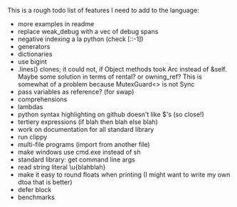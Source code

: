 
This is a rough todo list of features I need to add to the language:

* more examples in readme
* replace weak\_debug with a vec of debug spans
* negative indexing a la python (check [::-1])
* generators
* dictionaries
* use bigint
* .lines() clones; it could not, if Object methods took Arc instead of &self. Maybe some solution in terms of rental? or owning_ref? This is somewhat of a problem because MutexGuard<> is not Sync
* pass variables as reference? (for swap)
* comprehensions
* lambdas
* python syntax highlighting on github doesn't like $'s (so close!)
* tertiery expressions (if blah then blah else blah)
* work on documentation for all standard library
* run clippy
* multi-file programs (import from another file)
* make windows use cmd.exe instead of sh
* standard library: get command line args
* read string literal \u{blahblah}
* make it easy to round floats when printing (I might want to write my own dtoa that is better)
* defer block
* benchmarks
